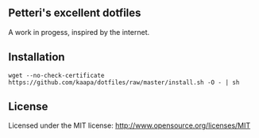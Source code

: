 ## Petteri's excellent dotfiles

A work in progess, inspired by the internet.

## Installation

`wget --no-check-certificate https://github.com/kaapa/dotfiles/raw/master/install.sh -O - | sh`

## License

Licensed under the MIT license: http://www.opensource.org/licenses/MIT
